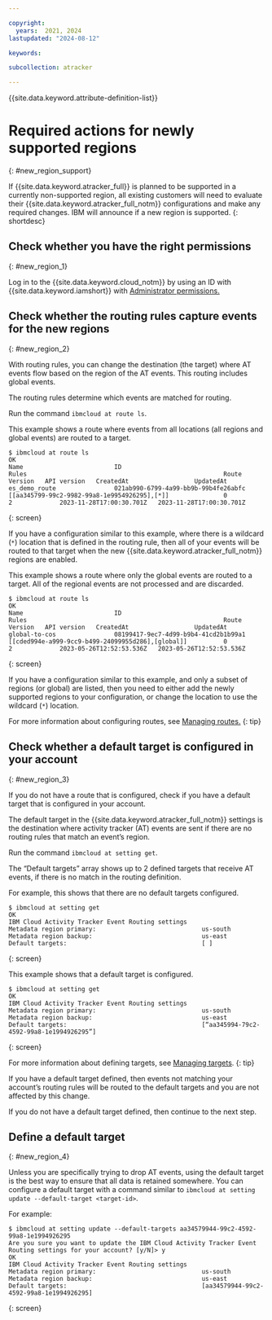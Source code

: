 ```yaml
---

copyright:
  years:  2021, 2024
lastupdated: "2024-08-12"

keywords:

subcollection: atracker

---
```


{{site.data.keyword.attribute-definition-list}}


# Required actions for newly supported regions
{: #new_region_support}

If {{site.data.keyword.atracker_full}} is planned to be supported in a currently non-supported region, all existing customers will need to evaluate their {{site.data.keyword.atracker_full_notm}} configurations and make any required changes. IBM will announce if a new region is supported.
{: shortdesc}

## Check whether you have the right permissions
{: #new_region_1}

Log in to the {{site.data.keyword.cloud_notm}} by using an ID with {{site.data.keyword.iamshort}} with [Administrator permissions.](/docs/atracker?topic=atracker-iam)

## Check whether the routing rules capture events for the new regions
{: #new_region_2}

With routing rules, you can change the destination (the target) where AT events flow based on the region of the AT events. This routing includes global events.

The routing rules determine which events are matched for routing.

Run the command `ibmcloud at route ls`.

This example shows a route where events from all locations (all regions and global events) are routed to a target.

```text
$ ibmcloud at route ls
OK
Name                         ID                                     Rules                                                      Route Version   API version   CreatedAt                  UpdatedAt
es_demo_route                021ab990-6799-4a99-bb9b-99b4fe26abfc   [[aa345799-99c2-9982-99a8-1e9954926295],[*]]               0               2             2023-11-28T17:00:30.701Z   2023-11-28T17:00:30.701Z
```
{: screen}

If you have a configuration similar to this example, where there is a wildcard (`*`) location that is defined in the routing rule, then all of your events will be routed to that target when the new {{site.data.keyword.atracker_full_notm}} regions are enabled.

This example shows a route where only the global events are routed to a target. All of the regional events are not processed and are discarded.

```text
$ ibmcloud at route ls
OK
Name                         ID                                     Rules                                                      Route Version   API version   CreatedAt                  UpdatedAt
global-to-cos                08199417-9ec7-4d99-b9b4-41cd2b1b99a1   [[cded994e-a999-9cc9-b499-24099955d286],[global]]          0               2             2023-05-26T12:52:53.536Z   2023-05-26T12:52:53.536Z
```
{: screen}

If you have a configuration similar to this example, and only a subset of regions (or global) are listed, then you need to either add the newly supported regions to your configuration, or change the location to use the wildcard (`*`) location.

For more information about configuring routes, see [Managing routes.](/docs/atracker?topic=atracker-route_v2&interface=cli)
{: tip}

## Check whether a default target is configured in your account
{: #new_region_3}

If you do not have a route that is configured, check if you have a default target that is configured in your account.

The default target in the {{site.data.keyword.atracker_full_notm}} settings is the destination where activity tracker (AT) events are sent if there are no routing rules that match an event’s region.

Run the command `ibmcloud at setting get`.

The “Default targets” array shows up to 2 defined targets that receive AT events, if there is no match in the routing definition.

For example, this shows that there are no default targets configured.

```text
$ ibmcloud at setting get
OK
IBM Cloud Activity Tracker Event Routing settings
Metadata region primary:                             us-south
Metadata region backup:                              us-east
Default targets:                                     [ ]
```
{: screen}

This example shows that a default target is configured.

```text
$ ibmcloud at setting get
OK
IBM Cloud Activity Tracker Event Routing settings
Metadata region primary:                             us-south
Metadata region backup:                              us-east
Default targets:                                     [“aa345994-79c2-4592-99a8-1e1994926295”]
```
{: screen}

For more information about defining targets, see [Managing targets](/docs/atracker?topic=atracker-target_v2&interface=cli).
{: tip}

If you have a default target defined, then events not matching your account’s routing rules will be routed to the default targets and you are not affected by this change.

If you do not have a default target defined, then continue to the next step.

## Define a default target
{: #new_region_4}

Unless you are specifically trying to drop AT events, using the default target is the best way to ensure that all data is retained somewhere.  You can configure a default target with a command similar to `ibmcloud at setting update --default-target <target-id>`.

For example:

```text
$ ibmcloud at setting update --default-targets aa34579944-99c2-4592-99a8-1e1994926295
Are you sure you want to update the IBM Cloud Activity Tracker Event Routing settings for your account? [y/N]> y
OK
IBM Cloud Activity Tracker Event Routing settings
Metadata region primary:                             us-south
Metadata region backup:                              us-east
Default targets:                                     [aa34579944-99c2-4592-99a8-1e1994926295]
```
{: screen}




